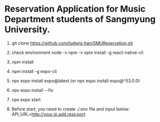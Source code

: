 # Reservation Application for Music Department students of Sangmyung University.

1. git clone https://github.com/ludwig-han/SMUReservation.git

2. check environment
node -v
npm -v
npm install -g react-native-cli

3. npm install

4. npm install -g expo-cli

5. npx expo install expo@latest (or npx expo install expo@^53.0.0)

6. npx expo install --fix

7. npx expo start

8. Before start, you need to create ./.env file and input below:
API_URL=http://your.ip.add.ress:port